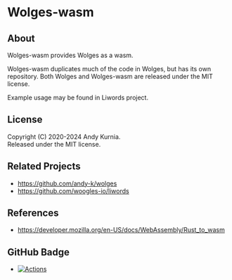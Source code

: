 # Wolges-wasm

## About

Wolges-wasm provides Wolges as a wasm.

Wolges-wasm duplicates much of the code in Wolges, but has its own repository.
Both Wolges and Wolges-wasm are released under the MIT license.

Example usage may be found in Liwords project.

## License

Copyright (C) 2020-2024 Andy Kurnia.\
Released under the MIT license.

## Related Projects

- https://github.com/andy-k/wolges
- https://github.com/woogles-io/liwords

## References

- https://developer.mozilla.org/en-US/docs/WebAssembly/Rust_to_wasm

## GitHub Badge

- [![Actions](https://github.com/andy-k/wolges-wasm/actions/workflows/actions.yml/badge.svg)](https://github.com/andy-k/wolges-wasm/actions/workflows/actions.yml)
